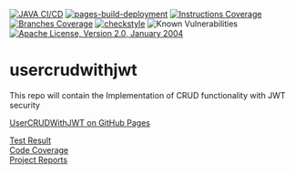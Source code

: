 [![JAVA CI/CD](https://github.com/faisalazam/usercrudwithjwt/actions/workflows/build.yml/badge.svg)](https://github.com/faisalazam/usercrudwithjwt/actions/workflows/build.yml)
[![pages-build-deployment](https://github.com/faisalazam/usercrudwithjwt/actions/workflows/pages/pages-build-deployment/badge.svg)](https://github.com/faisalazam/usercrudwithjwt/actions/workflows/pages/pages-build-deployment)
[![Instructions Coverage](https://faisalazam.github.io/usercrudwithjwt/jacoco-merged/jacoco-resources/badges/jacoco.svg)](https://faisalazam.github.io/usercrudwithjwt/jacoco-merged/index.html)
[![Branches Coverage](https://faisalazam.github.io/usercrudwithjwt/jacoco-merged/jacoco-resources/badges/branches.svg)](https://faisalazam.github.io/usercrudwithjwt/jacoco-merged/index.html)
[![checkstyle](https://faisalazam.github.io/usercrudwithjwt/badges/checkstyle-result.svg)](https://faisalazam.github.io/usercrudwithjwt/checkstyle.html)
![Known Vulnerabilities](https://snyk.io/test/github/faisalazam/usercrudwithjwt/badge.svg)
[![Apache License, Version 2.0, January 2004](https://img.shields.io/github/license/apache/maven.svg?label=License)](https://faisalazam.github.io/usercrudwithjwt/LICENSE)


# usercrudwithjwt
This repo will contain the Implementation of CRUD functionality with JWT security

[UserCRUDWithJWT on GitHub Pages](https://faisalazam.github.io/usercrudwithjwt)

[Test Result](https://faisalazam.github.io/usercrudwithjwt/surefire-report.html)
<br />
[Code Coverage](https://faisalazam.github.io/usercrudwithjwt/jacoco/index.html)
<br />
[Project Reports](https://faisalazam.github.io/usercrudwithjwt/project-reports.html)